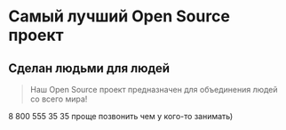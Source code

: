 # Самый лучший Open Source проект

## Сделан людьми для людей

> Наш Open Source проект предназначен для объединения людей со всего мира!

8 800 555 35 35
проще позвонить чем у кого-то занимать)
